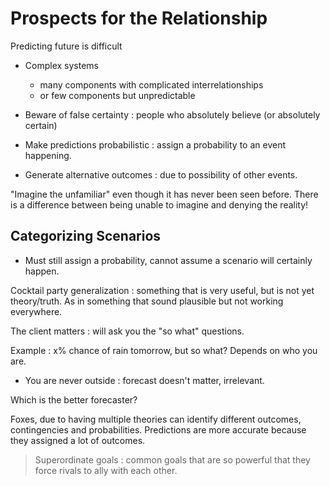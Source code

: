 # Prospects for the Relationship

Predicting future is difficult

- Complex systems

  - many components with complicated interrelationships
  - or few components but unpredictable

- Beware of false certainty : people who absolutely believe (or absolutely certain)
- Make predictions probabilistic : assign a probability to an event happening.
- Generate alternative outcomes : due to possibility of other events.

"Imagine the unfamiliar" even though it has never been seen before. There is a difference between being unable to imagine and denying the reality!

## Categorizing Scenarios

- Must still assign a probability, cannot assume a scenario will certainly happen.

Cocktail party generalization : something that is very useful, but is not yet theory/truth. As in something that sound plausible but not working everywhere.

The client matters : will ask you the "so what" questions.

Example : x% chance of rain tomorrow, but so what? Depends on who you are.

- You are never outside : forecast doesn't matter, irrelevant.

Which is the better forecaster?

Foxes, due to having multiple theories can identify different outcomes, contingencies and probabilities. Predictions are more accurate because they assigned a lot of outcomes.

> Superordinate goals : common goals that are so powerful that they force rivals to ally with each other.
